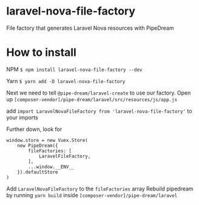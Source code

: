 # laravel-nova-file-factory
File factory that generates Laravel Nova resources with PipeDream

# How to install
NPM
`$ npm install laravel-nova-file-factory --dev`

Yarn
`$ yarn add -D laravel-nova-file-factory`

Next we need to tell `@pipe-dream/laravel-create` to use our factory.
Open up `[composer-vendor]/pipe-dream/laravel/src/resources/js/app.js`

add
`import LaravelNovaFileFactory from 'laravel-nova-file-factory'` to your imports

Further down, look for
```
window.store = new Vuex.Store(
    new PipeDream({
        fileFactories: [
            LaravelFileFactory,
        ],
        ...window.__ENV__
    }).defaultStore
)
```
Add `LaravelNovaFileFactory` to the `fileFactories` array
Rebuild pipedream by running `yarn build` inside `[composer-vendor]/pipe-dream/laravel`
